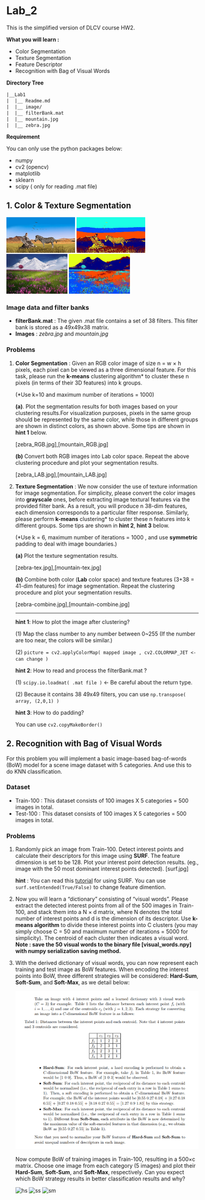 ﻿# Lab_2 

This is the simplified version of DLCV course HW2.

**What you will learn :**
- Color Segmentation
- Texture Segmentation
- Feature Descriptor
- Recognition with Bag of Visual Words


**Directory Tree**
```
|__Lab1
|  |__ Readme.md
|  |__ image/
|  |__ filterBank.mat
|  |__ mountain.jpg
|  |__ zebra.jpg
```

**Requirement**

You can only use the python packages below:

 - numpy
 - cv2 (opencv)
 - matplotlib
 - sklearn
 - scipy  ( only  for reading .mat file)

## 1. Color & Texture Segmentation

<img src="./image/zebra.jpg" alt="zebra" width="180px"/> <img src="./image/combine_RGB_zebra.jpg" alt="zebra" width="180px"/> <img src="./image/mountain.jpg" alt="mountain" width="160px"/> <img src="./image/combine_RGB_mountain.jpg" alt="mountain" width="160px"/>
### Image data and filter banks
-	**filterBank.mat** :  The given .mat file contains a set of 38 filters. This filter bank is stored as a 49x49x38 matrix.
-	**Images** :  *zebra.jpg* and *mountain.jpg*

### Problems

1. **Color Segmentation** :    Given an RGB color image of size n = w × h pixels, each pixel can be viewed as a three dimensional feature. For this task, please run the **k-means** clustering algorithm* to cluster these n pixels (in terms of their 3D features) into k groups. 
	
	(*Use k=10 and maximum number of iterations = 1000)

	**(a)**. Plot the segmentation results for both images based on your clustering results.For visualization purposes, pixels in the same group should be represented by the same color, while those in different groups are shown in distinct colors, as shown above. Some tips are shown in **hint 1** below. 

	[zebra_RGB.jpg],[mountain_RGB.jpg]
	
	**(b)** Convert both RGB images into Lab color space. Repeat the above clustering procedure and plot your segmentation results.
	
	[zebra_LAB.jpg],[mountain_LAB.jpg]
	
2. **Texture Segmentation** :  We now consider the use of texture information for image segmentation. For simplicity, please convert the color images into **grayscale** ones, before extracting image textural features via the provided filter bank. As a result, you will produce n 38-dim features, each dimension corresponds to a particular filter response. Similarly, please perform **k-means** clustering* to cluster these n features into k different groups.  Some tips are shown in **hint 2**, **hint 3** below.
	
	(*Use k  = 6, maximum number of iterations = 1000 , and use **symmetric** padding to deal with image boundaries.) 
	
	**(a)** Plot the texture segmentation results.   
	
	[zebra-tex.jpg],[mountain-tex.jpg] 

	**(b)** Combine both color (**Lab** color space) and texture features (3+38 = 41-dim features) for image segmentation. Repeat the clustering procedure and plot your segmentation results. 

	[zebra-combine.jpg],[mountain-combine.jpg]
	
	-----------------------------------------------------------
	**hint 1**: How to plot the image after clustering?
	
	(1) Map the class number to any number between 0~255 (If the number are too near, the colors will be similar.)
	
	(2) `picture = cv2.applyColorMap( mapped image , cv2.COLORMAP_JET <- can change )`
	
	**hint 2**:  How to read and process the filterBank.mat ?
	
	(1) `scipy.io.loadmat( .mat file )` <- Be careful about the return type.
	
	(2) Because it contains 38  49x49 filters, you can use `np.transpose( array, (2,0,1) )`

	**hint 3**: How to do padding?
	
	You can use `cv2.copyMakeBorder()`    

## 2. Recognition with Bag of Visual Words 

For this problem you will implement a basic image-based bag-of-words (BoW) model for a scene image dataset with 5 categories. And use this to do KNN classification.

### Dataset
-	Train-100 : This dataset consists of 100 images X 5 categories = 500 images in total.
-	Test-100 : This dataset consists of 100 images X 5 categories = 500 images in total.

### Problems

1.  Randomly pick an image from Train-100. Detect interest points and calculate their descriptors for this image using **SURF**. The feature dimension is set to be 128. Plot your interest point detection results. (eg., image with the 50 most dominant interest points detected).   [surf.jpg]

	**hint** : You can read this [tutorial](https://docs.opencv.org/3.4/df/dd2/tutorial_py_surf_intro.html) for using SURF. You can use `surf.setEntended(True/False)` to change feature dimention.

2. Now you will learn a “dictionary” consisting of “visual words”. Please extract
the detected interest points from all of the 500 images in Train-100, and stack them
into a N × d matrix, where N denotes the total number of interest points and d is the
dimension of its descriptor. Use **k-means algorithm** to divide these interest points into
C clusters (you may simply choose C = 50 and maximum number of iterations = 5000
for simplicity). The centroid of each cluster then indicates a visual word.
**Note : save the 50 visual words to the binary file [visual_words.npy] with numpy serialization saving method.** 

3. With the derived dictionary of visual words, you can now represent each training and test image as BoW features. When encoding the interest points into BoW, three different strategies will be considered: **Hard-Sum**, **Soft-Sum**, and **Soft-Max**, as we detail below:

	<img src="./image/BOW.png" alt="bow"/>
	
	Now compute BoW of training images in Train-100, resulting in a 500×c matrix. Choose one image from each category (5 images) and plot their **Hard-Sum**, **Soft-Sum**, and **Soft-Max**, respectively. Can you expect which BoW strategy results in better classification results and why?
	
	<img src="./image/hardsum.png" alt="hs"/> <img src="./image/softsum.png" alt="ss"/> <img src="./image/softmax.png" alt="sm"/>
